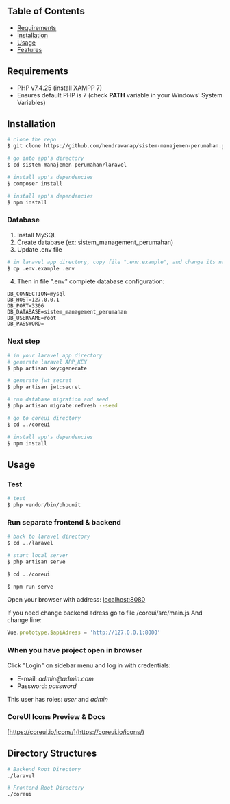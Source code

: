 ## Table of Contents
* [Requirements](#Requirements)
* [Installation](#Installation)
* [Usage](#Usage)
* [Features](#Features)

## Requirements
* PHP v7.4.25 (install XAMPP 7)
* Ensures default PHP is 7 (check **PATH** variable in your Windows' System Variables)

## Installation

``` bash
# clone the repo
$ git clone https://github.com/hendrawanap/sistem-manajemen-perumahan.git

# go into app's directory
$ cd sistem-manajemen-perumahan/laravel

# install app's dependencies
$ composer install

# install app's dependencies
$ npm install
```

### Database

1. Install MySQL
2. Create database (ex: sistem_management_perumahan)
3. Update .env file
```bash
# in laravel app directory, copy file ".env.example", and change its name to ".env".
$ cp .env.example .env

```
4. Then in file ".env" complete database configuration:
```
DB_CONNECTION=mysql
DB_HOST=127.0.0.1
DB_PORT=3306
DB_DATABASE=sistem_management_perumahan
DB_USERNAME=root
DB_PASSWORD=
```

### Next step

``` bash
# in your laravel app directory
# generate laravel APP_KEY
$ php artisan key:generate

# generate jwt secret
$ php artisan jwt:secret

# run database migration and seed
$ php artisan migrate:refresh --seed

```

```bash
# go to coreui directory
$ cd ../coreui

# install app's dependencies
$ npm install

```

## Usage

### Test
``` bash
# test
$ php vendor/bin/phpunit
```

### Run separate frontend & backend

``` bash
# back to laravel directory
$ cd ../laravel

# start local server
$ php artisan serve

$ cd ../coreui

$ npm run serve
```
Open your browser with address: [localhost:8080](localhost:8080)

If you need change backend adress go to file /coreui/src/main.js
And change line:
```js
Vue.prototype.$apiAdress = 'http://127.0.0.1:8000'
```

### When you have project open in browser

Click "Login" on sidebar menu and log in with credentials:

* E-mail: _admin@admin.com_
* Password: _password_

This user has roles: _user_ and _admin_

### CoreUI Icons Preview & Docs

[https://coreui.io/icons/](https://coreui.io/icons/)

## Directory Structures
```bash
# Backend Root Directory
./laravel
```
```bash
# Frontend Root Directory
./coreui
```
